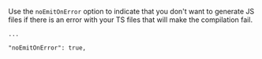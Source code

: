 Use the `noEmitOnError` option to indicate that you don't want to generate JS files if there is an error with your TS files that will make the compilation fail.

```
...

"noEmitOnError": true,
```
